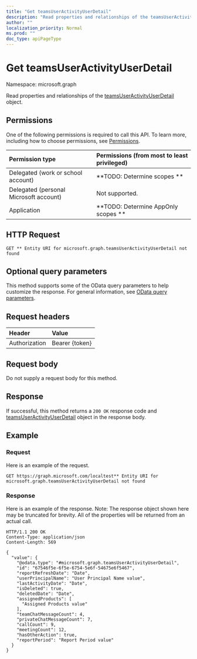 ```yaml
---
title: "Get teamsUserActivityUserDetail"
description: "Read properties and relationships of the teamsUserActivityUserDetail object."
author: ""
localization_priority: Normal
ms.prod: ""
doc_type: apiPageType
---
```


# Get teamsUserActivityUserDetail

Namespace: microsoft.graph

Read properties and relationships of the [teamsUserActivityUserDetail](../resources/teamsuseractivityuserdetail.md) object.

## Permissions
One of the following permissions is required to call this API. To learn more, including how to choose permissions, see [Permissions](/concepts/permissions-reference.md).

|Permission type|Permissions (from most to least privileged)|
|:---|:---|
|Delegated (work or school account)|**TODO: Determine scopes **|
|Delegated (personal Microsoft account)|Not supported.|
|Application|**TODO: Determine AppOnly scopes **|

## HTTP Request
<!-- {
  "blockType": "ignored"
}
-->
``` http
GET ** Entity URI for microsoft.graph.teamsUserActivityUserDetail not found
```

## Optional query parameters
This method supports some of the OData query parameters to help customize the response. For general information, see [OData query parameters](/graph/query-parameters).

## Request headers
|Header|Value|
|:---|:---|
|Authorization|Bearer {token}|

## Request body
Do not supply a request body for this method.

## Response
If successful, this method returns a `200 OK` response code and [teamsUserActivityUserDetail](../resources/teamsuseractivityuserdetail.md) object in the response body.

## Example

### Request
Here is an example of the request.
<!-- {
  "blockType": "request",
  "name": "get_teamsuseractivityuserdetail"
}
-->
``` http
GET https://graph.microsoft.com/localtest** Entity URI for microsoft.graph.teamsUserActivityUserDetail not found
```

### Response
Here is an example of the response. Note: The response object shown here may be truncated for brevity. All of the properties will be returned from an actual call.
<!-- {
  "blockType": "response",
  "truncated": true,
  "@odata.type": "microsoft.graph.teamsUserActivityUserDetail"
}
-->
``` http
HTTP/1.1 200 OK
Content-Type: application/json
Content-Length: 569

{
  "value": {
    "@odata.type": "#microsoft.graph.teamsUserActivityUserDetail",
    "id": "67546f5e-6f5e-6754-5e6f-54675e6f5467",
    "reportRefreshDate": "Date",
    "userPrincipalName": "User Principal Name value",
    "lastActivityDate": "Date",
    "isDeleted": true,
    "deletedDate": "Date",
    "assignedProducts": [
      "Assigned Products value"
    ],
    "teamChatMessageCount": 4,
    "privateChatMessageCount": 7,
    "callCount": 9,
    "meetingCount": 12,
    "hasOtherAction": true,
    "reportPeriod": "Report Period value"
  }
}
```

